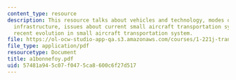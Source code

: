 ```yaml
---
content_type: resource
description: This resource talks about vehicles and technology, modes of operation,
  infrastructure, issues about current small aircraft transportation systems, and
  recent evolution in small aircraft transportation system.
file: https://ol-ocw-studio-app-qa.s3.amazonaws.com/courses/1-221j-transportation-systems-fall-2004/57481a945c07f0475ca8600c6f27d517_a1bonnefoy.pdf
file_type: application/pdf
resourcetype: Document
title: a1bonnefoy.pdf
uid: 57481a94-5c07-f047-5ca8-600c6f27d517
---
```

